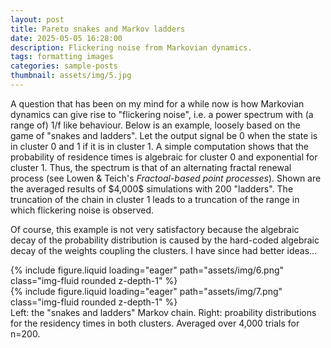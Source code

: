 ```yaml
---
layout: post
title: Pareto snakes and Markov ladders
date: 2025-05-05 16:28:00
description: Flickering noise from Markovian dynamics.
tags: formatting images
categories: sample-posts
thumbnail: assets/img/5.jpg
---
```


<p>A question that has been on my mind for a while now is how Markovian dynamics can give rise to "flickering noise", i.e. a
power spectrum with (a range of) 1/f like behaviour. Below is an example, loosely based on the game of "snakes and ladders".
Let the output signal be 0 when the state is in cluster 0 and 1 if it is in cluster 1. A simple computation shows that the
probability of residence times is algebraic for cluster 0 and exponential for cluster 1. Thus, the spectrum is that of an
alternating fractal renewal process (see Lowen & Teich's <i>Fractoal-based point processes</i>). Shown are the averaged results
of $4,000$ simulations with 200 "ladders". The truncation of the chain in cluster 1 leads to a truncation of the range
in which flickering noise is observed.</p>
<p>Of course, this example is not very satisfactory because the algebraic decay of the probability distribution is caused
by the hard-coded algebraic decay of the weights coupling the clusters. I have since had better ideas...
<div class="row mt-3">
    <div class="col-sm mt-3 mt-md-0">
        {% include figure.liquid loading="eager" path="assets/img/6.png" class="img-fluid rounded z-depth-1" %}
    </div>
    <div class="col-sm mt-3 mt-md-0">
        {% include figure.liquid loading="eager" path="assets/img/7.png" class="img-fluid rounded z-depth-1" %}
    </div>
</div>
<div class="caption">
    Left: the "snakes and ladders" Markov chain. Right: proability distributions for the residency times in both clusters. Averaged over 4,000 trials for n=200.
</div>


